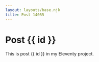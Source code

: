 ```yaml
---
layout: layouts/base.njk
title: Post 14055
---
```


# Post {{ id }}

This is post {{ id }} in my Eleventy project.
